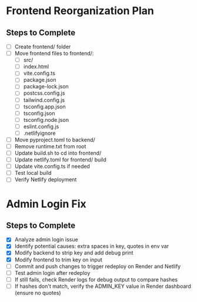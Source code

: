 # Frontend Reorganization Plan

## Steps to Complete
- [ ] Create frontend/ folder
- [ ] Move frontend files to frontend/:
  - [ ] src/
  - [ ] index.html
  - [ ] vite.config.ts
  - [ ] package.json
  - [ ] package-lock.json
  - [ ] postcss.config.js
  - [ ] tailwind.config.js
  - [ ] tsconfig.app.json
  - [ ] tsconfig.json
  - [ ] tsconfig.node.json
  - [ ] eslint.config.js
  - [ ] .netlifyignore
- [ ] Move pyproject.toml to backend/
- [ ] Remove runtime.txt from root
- [ ] Update build.sh to cd into frontend/
- [ ] Update netlify.toml for frontend/ build
- [ ] Update vite.config.ts if needed
- [ ] Test local build
- [ ] Verify Netlify deployment

# Admin Login Fix

## Steps to Complete
- [x] Analyze admin login issue
- [x] Identify potential causes: extra spaces in key, quotes in env var
- [x] Modify backend to strip key and add debug print
- [x] Modify frontend to trim key on input
- [ ] Commit and push changes to trigger redeploy on Render and Netlify
- [ ] Test admin login after redeploy
- [ ] If still fails, check Render logs for debug output to compare hashes
- [ ] If hashes don't match, verify the ADMIN_KEY value in Render dashboard (ensure no quotes)

